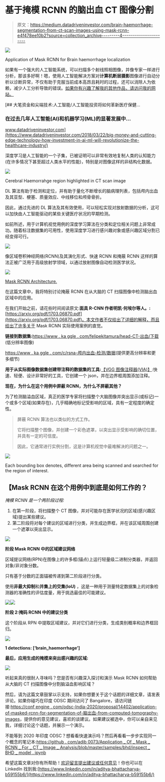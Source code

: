 # 基于掩模 RCNN 的脑出血 CT 图像分割

> 原文：<https://medium.datadriveninvestor.com/brain-haemorrhage-segmentation-from-ct-scan-images-using-mask-rcnn-e4f478ee10b2?source=collection_archive---------4----------------------->

![](img/37dc3c3b651fc03ef879671b94804f59.png)

Application of Mask RCNN for Brain haemorrhage localization

如果有一个强大的人工智能系统，可以扫描多个射线照相图像，并像专家一样进行分析，那该多好啊！嗯，使用人工智能解决方案对**计算机断层摄影**图像进行自动分析以诊断异常，不仅有助于克服当前成本高昂且耗时的过程，还可以消除人为依赖，减少人工分析导致的错误。[如果你有兴趣了解我的其他作品，请访问我的网站。](https://aditya-bhattacharya.net/)

[](https://www.datadriveninvestor.com/2018/03/22/big-money-and-cutting-edge-technology-how-investment-in-ai-ml-will-revolutionize-the-healthcare-industry/) [## 大笔资金和尖端技术:人工智能/人工智能投资将如何革新医疗保健…

### 在过去几年人工智能(AI)和机器学习(ML)的显著发展中…

www.datadriveninvestor.com](https://www.datadriveninvestor.com/2018/03/22/big-money-and-cutting-edge-technology-how-investment-in-ai-ml-will-revolutionize-the-healthcare-industry/) 

深度学习是人工智能的一个子集，已被证明可以非常有效地复制人类的认知能力(在许多情况下甚至超过人类水平的性能)，特别是对图像这样的非结构化数据。

![](img/92e6f3c2b30e1ae4faa896d8928afeb8.png)

Cerebral Haemorrahge region highlighted in CT scan image

DL 算法有助于检测和定位，并有助于量化不断增长的脑病理列表，包括颅内出血及其亚型、梗塞、质量效应、中线移位和颅骨骨折。

因此，通过先进的 DL 算法及其有效使用，可以轻松实现对放射数据的分析，这可以加快由人工智能驱动的某些关键医疗状况的早期检测。

如前所述，用于计算机视觉用例的深度学习算法在分类和定位相关问题上非常成功。随着标注数据集的可用性，使用深度学习进行感兴趣对象或感兴趣区域分割已经变得可行。

![](img/50d93ca230149e1cf14e0d8de70d91b4.png)

像区域卷积神经网络(RCNN)及其演化形式、快速 RCNN 和掩蔽 RCNN 这样的算法正被广泛用于高级放射学领域，以通过放射图像自动检测医学状况。

![](img/554b17dbee1c74f1295f0f73315edaec.png)

[Mask RCNN Architecture.](https://towardsdatascience.com/computer-vision-instance-segmentation-with-mask-r-cnn-7983502fcad1)

在这篇文章中，我将特别讨论掩蔽 RCNN 在从大脑的 CT 扫描图像中检测脑出血区域中的应用。

在我们开始之前，请花些时间阅读原文:**面具 R-CNN 作者明凯·何埃尔等人。:**[https://arxiv.org/pdf/1703.06870.pdf](https://arxiv.org/pdf/1703.06870.pdf)。本文作者不仅给出了详细的解释，而且给出了许多关于 Mask RCNN 实际使用案例的直觉。

**链接到数据集:**[https://www . ka ggle . com/felipekitamura/head-CT-出血/下载](https://www.kaggle.com/felipekitamura/head-ct-hemorrhage/download)(低分辨率图像)

[https://www . ka ggle . com/c/rsna-颅内出血-检测/数据](https://www.kaggle.com/c/rsna-intracranial-hemorrhage-detection/data)(提供更高分辨率和更多细节)

**用于从实际图像数据集创建带注释的数据集的工具:**[【VGG 图像注释器(VIA)】](http://www.robots.ox.ac.uk/~vgg/software/via/):快速、轻便、设计非常好的工具，它创建一个 json，并在边界框周围添加注释。

**现在，为什么在这个用例中屏蔽 RCNN，为什么不屏蔽其他？**

为了检测脑溢血区域，真正的医学专家将扫描整个大脑图像并突出显示(或标记)一个或多个区域(如果存在)，几乎精确地标记受影响的区域，具有一定程度的确定性。

> 屏蔽 RCNN 算法也以类似的方式工作。
> 
> 它将扫描整个图像，并创建一个彩色遮罩，以突出显示受影响的确切位置，并具有一定的可信度。
> 
> 因此，它通常进行实例分割，这是计算机视觉中最难解决的问题之一。

![](img/e34cc667e66c921919986fc495aa6117.png)

Each bounding box denotes, different area being scanned and searched for the region of interest.

## 【Mask RCNN 在这个用例中到底是如何工作的？

*掩模 RCNN 是一个两阶段过程:*

1.  在第一阶段，将扫描整个 CT 图像，并对可能存在医学状况的区域(感兴趣区域)提出某些建议。
2.  第二阶段将对每个建议的区域进行分类，并生成边界框，并在该区域周围创建一个遮罩以突出显示。

![](img/e8af93437e2d4807e3b54b623838368c.png)

**阶段 Mask RCNN 中的区域建议网络**

区域提议网络(RPN)在图像上的许多框(锚点)上运行轻量级二进制分类器，并返回对象/非对象分数。

只有基于分数的正面锚被传递到第二阶段进行分类。

使用**非最大抑制**和**并集上的交集(IoU)** ，这是一种用于测量特定数据集上的对象检测器的准确性的评估度量，用于挑选最佳的可能建议。

![](img/db4563747d71b09045f95993e657ecd9.png)![](img/3ec57fde1175f7529a43e83d37b7e7d5.png)

**阶段 2:掩码 RCNN 中的建议分类**

这个阶段从 RPN 中提取区域建议，并对它们进行分类，生成类别概率和边界框回归。

![](img/7bf87735e6787100ee530de44a119ef7.png)

**1 detections: [‘brain_haemorrhage’]**

**最后，应用生成的掩模来突出感兴趣的区域:**

![](img/37dc3c3b651fc03ef879671b94804f59.png)

听起来真的很耐人寻味吗？您是否有兴趣深入探讨和演示 Mask RCNN 如何帮助从大脑的 CT 扫描图像中分割脑溢血影响区域？

然后，请为这篇文章鼓掌以示支持，如果你想要关于这个话题的详细文章，请发表评论。如果你碰巧在印度 ODSC 期间访问了 Bangalore，请访问链接:[https://conf engine . com/odsc-India-2020/proposal/14402/application-of-masked-rcnn-for-segmentation-of-脑出血-from-computed-tomography-images](https://confengine.com/odsc-india-2020/proposal/14402/application-of-masked-rcnn-for-segmentation-of-brain-haemorrhage-from-computed-tomography-images)，提供你的意见建议，喜欢的谈建议。如果建议被选中，你可以亲自来见我，详细讨论这个话题，并展示一个演示。

不能等到 2020 年印度 ODSC？想看看快速演示吗？然后再看看一步步实现同一个概念的笔记本:[https://github . com/adib 0073/Application _ Of _ Mask _ RCNN _ For _ CT _ Image _ Analysis/blob/master/samples/bhd/inspect _ BHD _ model . ipynb](https://github.com/adib0073/Application_Of_Mask_RCNN_For_CT_Image_Analysis/blob/master/samples/bhd/inspect_BHD_model.ipynb)

希望这篇文章对你有所帮助！[欢迎留言提出建议或任何意见](https://aditya-bhattacharya.net/contact-me/)！你也可以在 LinkedIn 找到我:[https://www.linkedin.com/in/aditya-bhattacharya-b59155b6/](https://www.linkedin.com/in/aditya-bhattacharya-b59155b6/)
